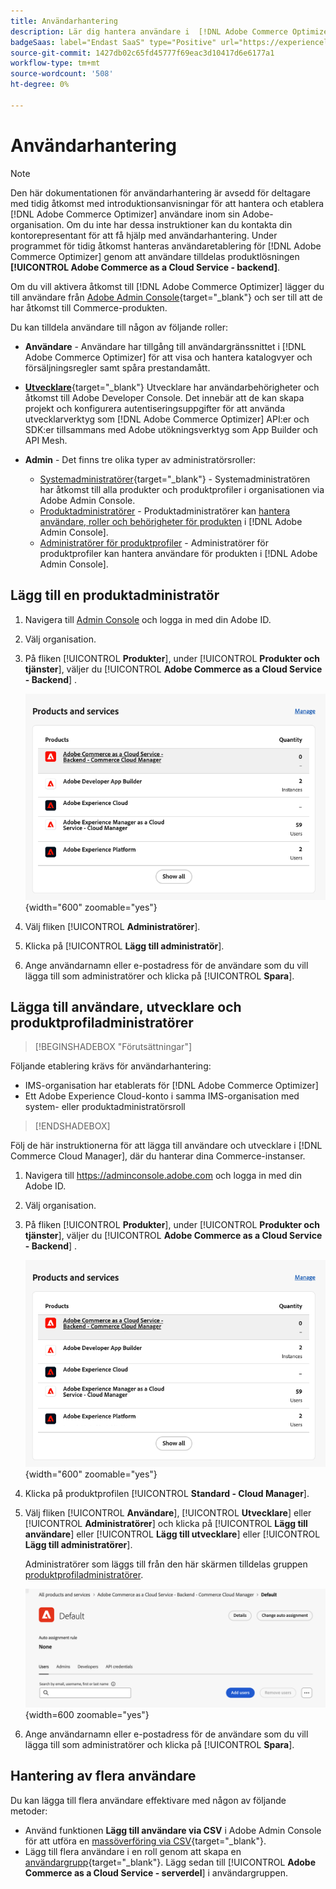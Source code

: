 ```yaml
---
title: Användarhantering
description: Lär dig hantera användare i  [!DNL Adobe Commerce Optimizer].
badgeSaas: label="Endast SaaS" type="Positive" url="https://experienceleague.adobe.com/en/docs/commerce/user-guides/product-solutions" tooltip="Gäller endast Adobe Commerce as a Cloud Service- och Adobe Commerce Optimizer-projekt (SaaS-infrastruktur som hanteras av Adobe)."
source-git-commit: 1427db02c65fd45777f69eac3d10417d6e6177a1
workflow-type: tm+mt
source-wordcount: '508'
ht-degree: 0%

---
```


# Användarhantering

>[!NOTE]
>
>Den här dokumentationen för användarhantering är avsedd för deltagare med tidig åtkomst med introduktionsanvisningar för att hantera och etablera [!DNL Adobe Commerce Optimizer] användare inom sin Adobe-organisation. Om du inte har dessa instruktioner kan du kontakta din kontorepresentant för att få hjälp med användarhantering. Under programmet för tidig åtkomst hanteras användaretablering för [!DNL Adobe Commerce Optimizer] genom att användare tilldelas produktlösningen **[!UICONTROL Adobe Commerce as a Cloud Service - backend]**.

Om du vill aktivera åtkomst till [!DNL Adobe Commerce Optimizer] lägger du till användare från [Adobe Admin Console](https://adminconsole.adobe.com){target="_blank"} och ser till att de har åtkomst till Commerce-produkten.

Du kan tilldela användare till någon av följande roller:

* **Användare** - Användare har tillgång till användargränssnittet i [!DNL Adobe Commerce Optimizer] för att visa och hantera katalogvyer och försäljningsregler samt spåra prestandamått.

* [**Utvecklare**](https://helpx.adobe.com/enterprise/using/manage-developers.html#Adddevelopers){target="_blank"} Utvecklare har användarbehörigheter och åtkomst till Adobe Developer Console. Det innebär att de kan skapa projekt och konfigurera autentiseringsuppgifter för att använda utvecklarverktyg som [!DNL Adobe Commerce Optimizer] API:er och SDK:er tillsammans med Adobe utökningsverktyg som App Builder och API Mesh.

* **Admin** - Det finns tre olika typer av administratörsroller:
   * [Systemadministratörer](https://helpx.adobe.com/enterprise/using/admin-roles.html){target="_blank"} - Systemadministratören har åtkomst till alla produkter och produktprofiler i organisationen via Adobe Admin Console.
   * [Produktadministratörer](#add-a-product-admin) - Produktadministratörer kan [hantera användare, roller och behörigheter för produkten](#add-users-and-admins) i [!DNL Adobe Admin Console].
   * [Administratörer för produktprofiler](#add-users-developers-and-product-profile-admins) - Administratörer för produktprofiler kan hantera användare för produkten i [!DNL Adobe Admin Console].

## Lägg till en produktadministratör

1. Navigera till [Admin Console](https://adminconsole.adobe.com) och logga in med din Adobe ID.

1. Välj organisation.

1. På fliken [!UICONTROL **Produkter**], under [!UICONTROL **Produkter och tjänster**], väljer du [!UICONTROL **Adobe Commerce as a Cloud Service - Backend**] .

   ![välj produkt](../cloud-service/assets/backend.png){width="600" zoomable="yes"}

1. Välj fliken [!UICONTROL **Administratörer**].

1. Klicka på [!UICONTROL **Lägg till administratör**].

1. Ange användarnamn eller e-postadress för de användare som du vill lägga till som administratörer och klicka på [!UICONTROL **Spara**].

## Lägga till användare, utvecklare och produktprofiladministratörer

>[!BEGINSHADEBOX &quot;Förutsättningar&quot;]
>
Följande etablering krävs för användarhantering:

* IMS-organisation har etablerats för [!DNL Adobe Commerce Optimizer]
* Ett Adobe Experience Cloud-konto i samma IMS-organisation med system- eller produktadministratörsroll

>[!ENDSHADEBOX]

Följ de här instruktionerna för att lägga till användare och utvecklare i [!DNL Commerce Cloud Manager], där du hanterar dina Commerce-instanser.

1. Navigera till https://adminconsole.adobe.com och logga in med din Adobe ID.

1. Välj organisation.

1. På fliken [!UICONTROL **Produkter**], under [!UICONTROL **Produkter och tjänster**], väljer du [!UICONTROL **Adobe Commerce as a Cloud Service - Backend**] .

   ![välj produkt](../cloud-service/assets/backend.png){width="600" zoomable="yes"}

1. Klicka på produktprofilen [!UICONTROL **Standard - Cloud Manager**].

1. Välj fliken [!UICONTROL **Användare**], [!UICONTROL **Utvecklare**] eller [!UICONTROL **Administratörer**] och klicka på [!UICONTROL **Lägg till användare**] eller [!UICONTROL **Lägg till utvecklare**] eller [!UICONTROL **Lägg till administratörer**].

   Administratörer som läggs till från den här skärmen tilldelas gruppen [produktprofiladministratörer](#understanding-roles).

   ![tabbmarkera](../cloud-service/assets/tab-select.png){width=600 zoomable="yes"}

1. Ange användarnamn eller e-postadress för de användare som du vill lägga till som administratörer och klicka på [!UICONTROL **Spara**].

## Hantering av flera användare

Du kan lägga till flera användare effektivare med någon av följande metoder:

* Använd funktionen **Lägg till användare via CSV** i Adobe Admin Console för att utföra en [massöverföring via CSV](https://helpx.adobe.com/enterprise/using/bulk-upload-users.html){target="_blank"}.
* Lägg till flera användare i en roll genom att skapa en [användargrupp](https://helpx.adobe.com/enterprise/using/user-groups.html){target="_blank"}. Lägg sedan till [!UICONTROL **Adobe Commerce as a Cloud Service - serverdel**] i användargruppen.

